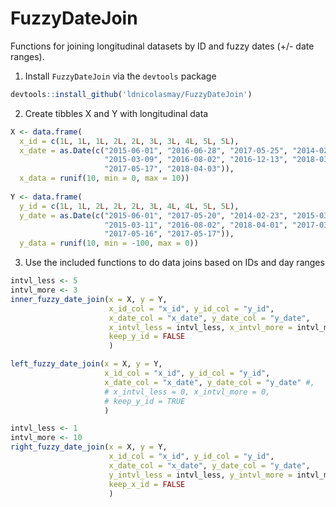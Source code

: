 # FuzzyDateJoin
Functions for joining longitudinal datasets by ID and fuzzy dates (+/- date ranges).

1. Install `FuzzyDateJoin` via the `devtools` package

```r
devtools::install_github('ldnicolasmay/FuzzyDateJoin')
```

2. Create tibbles X and Y with longitudinal data

```r
X <- data.frame(
  x_id = c(1L, 1L, 1L, 2L, 2L, 3L, 3L, 4L, 5L, 5L), 
  x_date = as.Date(c("2015-06-01", "2016-06-28", "2017-05-25", "2014-02-23",
                     "2015-03-09", "2016-08-02", "2016-12-13", "2018-03-28",
                     "2017-05-17", "2018-04-03")), 
  x_data = runif(10, min = 0, max = 10))
  
Y <- data.frame(
  y_id = c(1L, 1L, 2L, 2L, 2L, 3L, 4L, 4L, 5L, 5L), 
  y_date = as.Date(c("2015-06-01", "2017-05-20", "2014-02-23", "2015-03-10", 
                     "2015-03-11", "2016-08-02", "2018-04-01", "2017-03-22", 
                     "2017-05-16", "2017-05-17")), 
  y_data = runif(10, min = -100, max = 0))
```

3. Use the included functions to do data joins based on IDs and day ranges

```r
intvl_less <- 5
intvl_more <- 3
inner_fuzzy_date_join(x = X, y = Y,
                      x_id_col = "x_id", y_id_col = "y_id",
                      x_date_col = "x_date", y_date_col = "y_date",
                      x_intvl_less = intvl_less, x_intvl_more = intvl_more,
                      keep_y_id = FALSE
                      )

left_fuzzy_date_join(x = X, y = Y,
                     x_id_col = "x_id", y_id_col = "y_id",
                     x_date_col = "x_date", y_date_col = "y_date" #,
                     # x_intvl_less = 0, x_intvl_more = 0,
                     # keep_y_id = TRUE
                     )

intvl_less <- 1
intvl_more <- 10
right_fuzzy_date_join(x = X, y = Y,
                      x_id_col = "x_id", y_id_col = "y_id",
                      x_date_col = "x_date", y_date_col = "y_date",
                      y_intvl_less = intvl_less, y_intvl_more = intvl_more,
                      keep_x_id = FALSE
                      )
```
